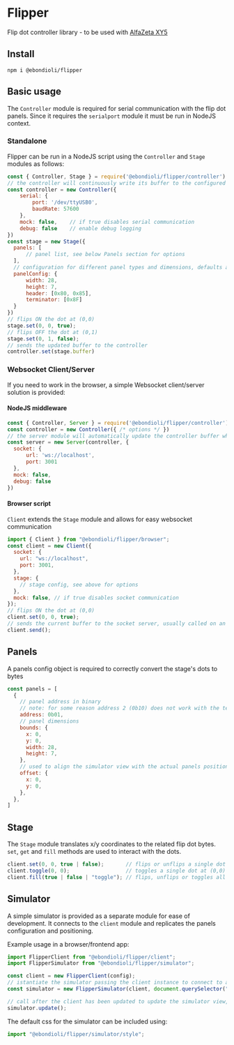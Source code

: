 # Flipper

Flip dot controller library - to be used with [AlfaZeta XY5](https://flipdots.com/en/products-services/flip-dot-boards-xy5/)

## Install

```
npm i @ebondioli/flipper
```

## Basic usage
The `Controller` module is required for serial communication with the flip dot panels. Since it requires the `serialport` module it must be run in NodeJS context.

### Standalone
Flipper can be run in a NodeJS script using the `Controller` and `Stage` modules as follows:

```js
const { Controller, Stage } = require('@ebondioli/flipper/controller')
// the controller will continuously write its buffer to the configured serial port
const controller = new Controller({
    serial: {
        port: '/dev/ttyUSB0',
        baudRate: 57600
    },
    mock: false,    // if true disables serial communication
    debug: false    // enable debug logging
})
const stage = new Stage({    
  panels: [
      // panel list, see below Panels section for options
  ],
  // configuration for different panel types and dimensions, defaults are for AlfaZeta XY5
  panelConfig: {
      width: 28,
      height: 7,
      header: [0x80, 0x85],
      terminator: [0x8F]
  }
})
// flips ON the dot at (0,0)
stage.set(0, 0, true);
// flips OFF the dot at (0,1)
stage.set(0, 1, false);
// sends the updated buffer to the controller
controller.set(stage.buffer)
```

### Websocket Client/Server
If you need to work in the browser, a simple Websocket client/server solution is provided:

#### NodeJS middleware
```js
const { Controller, Server } = require('@ebondioli/flipper/controller')
const controller = new Controller({ /* options */ })
// the server module will automatically update the controller buffer when receiving data
const server = new Server(controller, { 
  socket: {
      url: 'ws://localhost',
      port: 3001
  },
  mock: false,
  debug: false
})
```
#### Browser script
`Client` extends the `Stage` module and allows for easy websocket communication
```js
import { Client } from "@ebondioli/flipper/browser";
const client = new Client({
  socket: {
    url: "ws://localhost",
    port: 3001,
  },
  stage: { 
    // stage config, see above for options 
  },
  mock: false, // if true disables socket communication
});
// flips ON the dot at (0,0)
client.set(0, 0, true);       
// sends the current buffer to the socket server, usually called on an interval or requestAnimationFrame
client.send();                        
```
## Panels
A panels config object is required to correctly convert the stage's dots to bytes
```js
const panels = [
  {
    // panel address in binary
    // note: for some reason address 2 (0b10) does not work with the tested AlphaZeta panels (2015 version)
    address: 0b01,
    // panel dimensions
    bounds: {
      x: 0,
      y: 0,
      width: 28,
      height: 7,
    },
    // used to align the simulator view with the actual panels positioning
    offset: {
      x: 0,
      y: 0,
    },
  },
]
```

## Stage
The `Stage` module translates x/y coordinates to the related flip dot bytes. `set`, `get` and `fill` methods are used to interact with the dots.

```js
client.set(0, 0, true | false);       // flips or unflips a single dot at (0,0)
client.toggle(0, 0);                  // toggles a single dot at (0,0)
client.fill(true | false | "toggle"); // flips, unflips or toggles all dots
```

## Simulator

A simple simulator is provided as a separate module for ease of development. It connects to the `client` module and replicates the panels configuration and positioning.

Example usage in a browser/frontend app:

```js
import FlipperClient from "@ebondioli/flipper/client";
import FlipperSimulator from "@ebondioli/flipper/simulator";

const client = new FlipperClient(config);
// istantiate the simulator passing the client instance to connect to and a dom element where to mount it
const simulator = new FlipperSimulator(client, document.querySelector("#app"));

// call after the client has been updated to update the simulator view, e.g. in an interval or requestAnimationFrame
simulator.update();
```

The default css for the simulator can be included using:

```js
import "@ebondioli/flipper/simulator/style";
```
